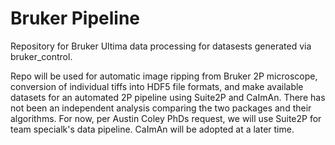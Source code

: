 # Bruker Pipeline
Repository for Bruker Ultima data processing for datasests generated via bruker_control.

Repo will be used for automatic image ripping from Bruker 2P microscope, conversion of individual tiffs into HDF5 file formats, and make available datasets for an automated 2P pipeline using Suite2P and CaImAn. There has not been an independent analysis comparing the two packages and their algorithms. For now, per Austin Coley PhDs request, we will use Suite2P for team specialk's data pipeline. CaImAn will be adopted at a later time.
